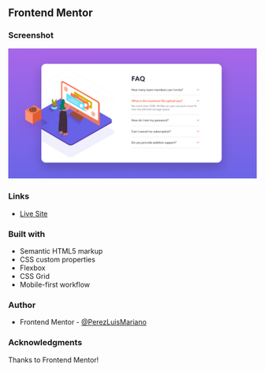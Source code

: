 ## Frontend Mentor

### Screenshot
![version-desk](design/mine/desk.png)


### Links
- [Live Site ](https://perezluismariano.github.io//5-FAQAcoordionCARD)

### Built with
- Semantic HTML5 markup
- CSS custom properties
- Flexbox
- CSS Grid
- Mobile-first workflow

### Author
- Frontend Mentor - [@PerezLuisMariano](https://www.frontendmentor.io/profile/PerezLuisMariano)

### Acknowledgments
Thanks to Frontend Mentor!
